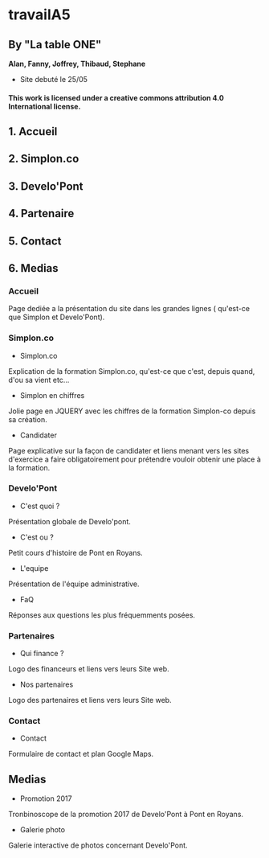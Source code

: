 # travailA5
## By "La table ONE"

**Alan, Fanny, Joffrey, Thibaud, Stephane**

* Site debuté le 25/05
#### This work is licensed under a creative commons attribution 4.0 International license.

## 1. Accueil
## 2. Simplon.co
## 3. Develo'Pont
## 4. Partenaire
## 5. Contact
## 6. Medias

### **Accueil**

Page dediée a la présentation du site dans les grandes lignes ( qu'est-ce que Simplon et Develo'Pont).

### **Simplon.co**

* Simplon.co

Explication de la formation Simplon.co, qu'est-ce que c'est, depuis quand, d'ou sa vient etc... 

* Simplon en chiffres

Jolie page en JQUERY avec les chiffres de la formation Simplon-co depuis sa création. 

* Candidater

Page explicative sur la façon de candidater et liens menant vers les sites d'exercice a faire obligatoirement pour 
prétendre vouloir obtenir une place à la formation. 

### **Develo'Pont**

* C'est quoi ?

Présentation globale de Develo'pont.

* C'est ou ?

Petit cours d'histoire de Pont en Royans.

* L'equipe

Présentation de l'équipe administrative.

* FaQ

Réponses aux questions les plus fréquemments posées.

### **Partenaires**

* Qui finance ?

Logo des financeurs et liens vers leurs Site web.

* Nos partenaires

Logo des partenaires et liens vers leurs Site web.


### **Contact**

* Contact

Formulaire de contact et plan Google Maps.

## **Medias**

* Promotion 2017

Tronbinoscope de la promotion 2017 de Develo'Pont à Pont en Royans.

* Galerie photo

Galerie interactive de photos concernant Develo'Pont.
